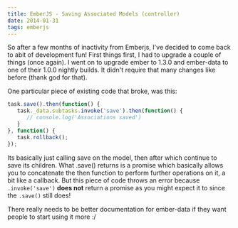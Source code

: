 ```yaml
---
title: EmberJS - Saving Associated Models (controller)
date: 2014-01-31
tags: emberjs
---
```


So after a few months of inactivity from Emberjs, I've decided to come back to abit of development fun! First things first, I had to upgrade a couple of things (once again). I went on to upgrade ember to 1.3.0 and ember-data to one of their 1.0.0 nightly builds. It didn't require that many changes like before (thank god for that). 

One particular piece of existing code that broke, was this:

```javascript
task.save().then(function() {
   task._data.subtasks.invoke('save').then(function() {
      // console.log('Associations saved')
   }
}, function() {
   task.rollback();
});
```

Its basically just calling save on the model, then after which continue to save its children. What .save() returns is a promise which basically allows you to concatenate the then function to perform further operations on it, a bit like a callback. But this piece of code throws an error because ```.invoke('save')``` **does not** return a promise as you might expect it to since the ```.save()``` still does!

There really needs to be better documentation for ember-data if they want people to start using it more :/

